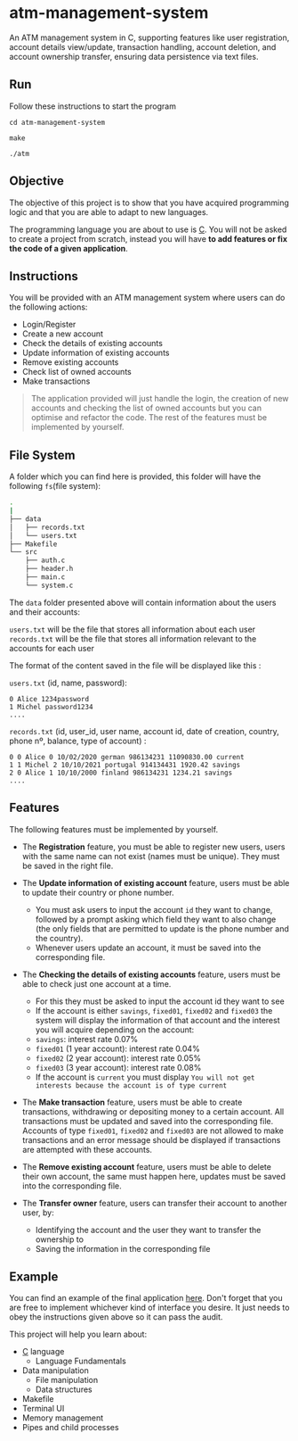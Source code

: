 # atm-management-system

An ATM management system in C, supporting features like user registration, account details view/update, transaction handling, account deletion, and account ownership transfer, ensuring data persistence via text files.


## Run

Follow these instructions to start the program


```
cd atm-management-system
```

```
make
```

```
./atm
```

## Objective

The objective of this project is to show that you have acquired programming logic and that you are able to adapt to new languages.

The programming language you are about to use is [C](https://en.wikipedia.org/wiki/C_%28programming_language%29). You will not be asked to create a project from scratch, instead you will have **to add features or fix the code of a given application**.

## Instructions

You will be provided with an ATM management system where users can do the following actions:

- Login/Register
- Create a new account
- Check the details of existing accounts
- Update information of existing accounts
- Remove existing accounts
- Check list of owned accounts
- Make transactions

> The application provided will just handle the login, the creation of new accounts and checking the list of owned accounts but you can optimise and refactor the code. The rest of the features must be implemented by yourself.

## File System

A folder which you can find here is provided, this folder will have the following `fs`(file system):

```bash
.
|
├── data
│   ├── records.txt
│   └── users.txt
├── Makefile
└── src
    ├── auth.c
    ├── header.h
    ├── main.c
    └── system.c
```

The `data` folder presented above will contain information about the users and their accounts:

`users.txt` will be the file that stores all information about each user
`records.txt` will be the file that stores all information relevant to the accounts for each user

The format of the content saved in the file will be displayed like this :

`users.txt` (id, name, password):

```
0 Alice 1234password
1 Michel password1234
....
```

`records.txt` (id, user_id, user name, account id, date of creation, country, phone nº, balance, type of account) :

```
0 0 Alice 0 10/02/2020 german 986134231 11090830.00 current
1 1 Michel 2 10/10/2021 portugal 914134431 1920.42 savings
2 0 Alice 1 10/10/2000 finland 986134231 1234.21 savings
....
```

## Features

The following features must be implemented by yourself.

- The **Registration** feature, you must be able to register new users, users with the same name can not exist (names must be unique). They must be saved in the right file.

- The **Update information of existing account** feature, users must be able to update their country or phone number.
  - You must ask users to input the account `id` they want to change, followed by a prompt asking which field they want to also change (the only fields that are permitted to update is the phone number and the country).
  - Whenever users update an account, it must be saved into the corresponding file.

- The **Checking the details of existing accounts** feature, users must be able to check just one account at a time.
  - For this they must be asked to input the account id they want to see
  -  If the account is either `savings`, `fixed01`, `fixed02` and `fixed03` the system will display the information of that account and the interest you will acquire depending on the account:
    - `savings`: interest rate 0.07%
    - `fixed01` (1 year account): interest rate 0.04%
    - `fixed02` (2 year account): interest rate 0.05%
    - `fixed03` (3 year account): interest rate 0.08%
    - If the account is `current` you must display `You will not get interests because the account is of type current`

- The **Make transaction** feature, users must be able to create transactions, withdrawing or depositing money to a certain account. All transactions must be updated and saved into the corresponding file. Accounts of type `fixed01`, `fixed02` and `fixed03` are not allowed to make transactions and an error message should be displayed if transactions are attempted with these accounts.

- The **Remove existing account** feature, users must be able to delete their own account, the same must happen here, updates must be saved into the corresponding file.

- The **Transfer owner** feature, users can transfer their account to another user, by:
  - Identifying the account and the user they want to transfer the ownership to
  - Saving the information in the corresponding file


## Example

You can find an example of the final application [here](https://www.youtube.com/watch?v=xVtikDcGG2E&ab_channel=01-edu). Don't forget that you are free to implement whichever kind of interface you desire. It just needs to obey the instructions given above so it can pass the audit.

This project will help you learn about:

- [C](https://en.wikipedia.org/wiki/C_%28programming_language%29) language
  - Language Fundamentals
- Data manipulation
  - File manipulation
  - Data structures
- Makefile
- Terminal UI
- Memory management
- Pipes and child processes
